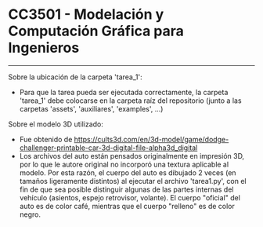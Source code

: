 # CC3501 - Modelación y Computación Gráfica para Ingenieros

---

Sobre la ubicación de la carpeta 'tarea_1':
- Para que la tarea pueda ser ejecutada correctamente, la carpeta 'tarea_1' debe colocarse en la carpeta raíz del repositorio (junto a las carpetas
    'assets', 'auxiliares', 'examples', ...)

Sobre el modelo 3D utilizado:
- Fue obtenido de https://cults3d.com/en/3d-model/game/dodge-challenger-printable-car-3d-digital-file-alpha3d_digital
- Los archivos del auto están pensados originalmente en impresión 3D, por lo que le autore original no incorporó una textura aplicable al modelo.
    Por esta razón, el cuerpo del auto es dibujado 2 veces (en tamaños ligeramente distintos) al ejecutar el archivo 'tarea1.py', con el fin de que 
    sea posible distinguir algunas de las partes internas del vehículo (asientos, espejo retrovisor, volante). El cuerpo "oficial" del auto es de
    color café, mientras que el cuerpo "relleno" es de color negro.

